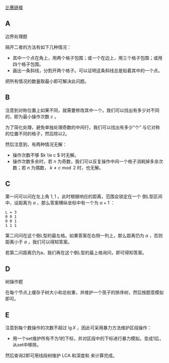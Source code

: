 [比赛链接](https://codeforces.com/contest/1797)

## A

边界处理题

隔开二者的方法有如下几种情况：

* 其中一个点在角上，用两个格子包围；或一个在边上，用三个格子包围；或用四个格子包围。
* 画出一条斜线，分割开两个格子。可以证明这条斜线总是贴着其中的一个点。

把所有情况的数量取最小即可解决此问题。

## B

注意到对称位置上如果不同，就需要修改其中一个。我们可以找出有多少对不同的，即为最小操作次数 $c$ 。

为了简化处理，避免单独处理奇数的中间行，我们可以找出有多少“个” 与它对称的位置不同的格子，然后除以2。

然后注意到，有两种情况无解：

* 操作次数不够 $k \le c $ 时无解。
* 操作次数多余时，若 $n$ 为奇数，我们可以反复操作中间一个格子消耗掉多余次数；若 $n$ 为偶数， $k \ne c \bmod 2$ 时，也无解。

## C

第一问可以问在左上角 $1,1$ 。此时根据响应的距离，范围会锁定在一个 倒L型区间中，设距离为 $a$ ，那么答案横纵坐标中有一个为 $a+1$ ：

```
L = 3
0 0 1
0 0 1
1 1 1
```

第二问问在这个倒L型的最左格。如果答案在右侧一列上，那么距离仍为 $a$ ，否则距离小于 $a$ ，我们可以得知答案。

若第二问距离仍为a，我们再在这个倒L型的最上格询问，即可得知答案。

## D

树操作题

在每个节点上缓存子树大小和总权重，并维护一个孩子的排序树，然后按题意模拟即可。

## E

注意到每个数操作的次数不超过 $\lg X$ ，因此可采用暴力方法维护区段操作：

* 用一个set维护所有不为1的下标，并对区段中的下标进行暴力模拟。变成1后，从set中移除。

然后查询2即可用线段树维护 LCA 和深度和 来计算完成。